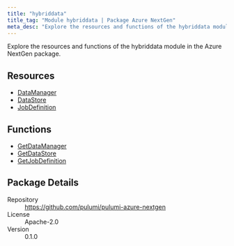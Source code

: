 ```yaml
---
title: "hybriddata"
title_tag: "Module hybriddata | Package Azure NextGen"
meta_desc: "Explore the resources and functions of the hybriddata module in the Azure NextGen package."
---
```


<!-- WARNING: this file was generated by Pulumi Docs Generator. -->
<!-- Do not edit by hand unless you're certain you know what you are doing! -->

Explore the resources and functions of the hybriddata module in the Azure NextGen package.

<h2 id="resources">Resources</h2>
<ul class="api">
    <li><a href="datamanager" title="DataManager"><span class="symbol resource"></span>DataManager</a></li>
    <li><a href="datastore" title="DataStore"><span class="symbol resource"></span>DataStore</a></li>
    <li><a href="jobdefinition" title="JobDefinition"><span class="symbol resource"></span>JobDefinition</a></li>
</ul>

<h2 id="functions">Functions</h2>
<ul class="api">
    <li><a href="getdatamanager" title="GetDataManager"><span class="symbol function"></span>GetDataManager</a></li>
    <li><a href="getdatastore" title="GetDataStore"><span class="symbol function"></span>GetDataStore</a></li>
    <li><a href="getjobdefinition" title="GetJobDefinition"><span class="symbol function"></span>GetJobDefinition</a></li>
</ul>

<h2 id="package-details">Package Details</h2>
<dl class="package-details">
	<dt>Repository</dt>
	<dd><a href="https://github.com/pulumi/pulumi-azure-nextgen">https://github.com/pulumi/pulumi-azure-nextgen</a></dd>
	<dt>License</dt>
	<dd>Apache-2.0</dd>
	<dt>Version</dt>
	<dd>0.1.0</dd>
</dl>





